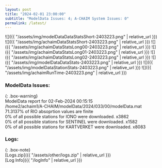 ```yaml
---
layout: post
title: "2024-02-01 23:00:00"
subtitle: "ModelData Issues: 4; A-CHAIM System Issues: 0"
permalink: /latest/
---
```


![]({{ "/assets/img/modelDataDataStatsShort-2403223.png" | relative_url }})
![]({{ "/assets/img/achaimDataStatsShort-2403223.png" | relative_url }})
![]({{ "/assets/img/achaimDataStatsLong00-2403223.png" | relative_url }})
![]({{ "/assets/img/achaimDataStatsLong01-2403223.png" | relative_url }})
![]({{ "/assets/img/achaimDataStatsLong02-2403223.png" | relative_url }})
![]({{ "/assets/img/modelDataDataStats-2403223.png" | relative_url }})
![]({{ "/assets/img/modelDataStationStats-2403223.png" | relative_url }})
![]({{ "/assets/img/achaimRunTime-2403223.png" | relative_url }})


### ModelData Issues:  
  
{: .box-warning}  
 ModelData report for 02-Feb-2024 00:15:15   
 /home2/achaim1/A-CHAIM/modelData/2024/033/00/modelData.mat   
 71.3137% of RIO absoprtion values are finite   
 0% of all possible stations for IONO were downloaded. x3862   
 0% of all possible stations for SENTINEL were downloaded. x1582   
 0% of all possible stations for KARTVERKET were downloaded. x8083   
  


### Logs:  
  
{: .box-note}  
[Logs.zip]({{ "/assets/other/logs.zip" | relative_url }})  
[Log Info]({{ "/logInfo" | relative_url }})  
